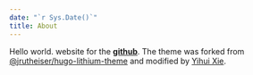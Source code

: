 ```yaml
---
date: "`r Sys.Date()`"
title: About
---
```


Hello world.
website for the [**github**](https://github.com/Francisco-madrid-gambin). The theme was forked from [@jrutheiser/hugo-lithium-theme](https://github.com/jrutheiser/hugo-lithium-theme) and modified by [Yihui Xie](https://github.com/yihui/hugo-lithium).
